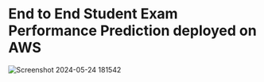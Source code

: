 # End to End Student Exam Performance Prediction deployed on AWS
![Screenshot 2024-05-24 181542](https://github.com/jayp936/ML-Project/assets/85619425/e126dae1-6b1c-4a89-9717-da5ceef30da7)
